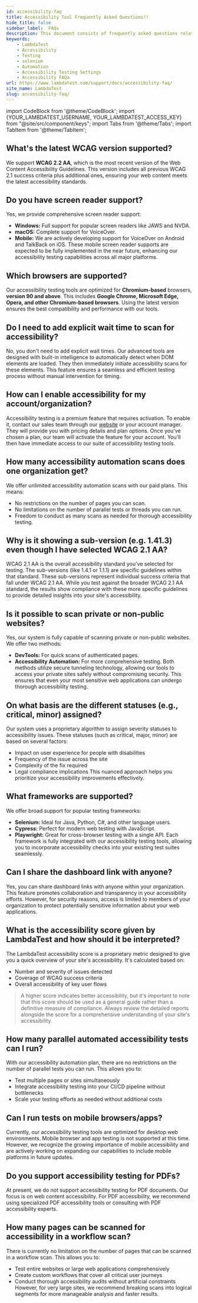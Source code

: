 ```yaml
---
id: accessibility-faq
title: Accessibility Tool Frequently Asked Questions!!
hide_title: false
sidebar_label:  FAQs
description: This document consists of frequently asked questions related to the accessibility tool of LambdaTest. It will help you to answer some of your common questions.
keywords:
    - LambdaTest
    - Accessibility
    - Testing
    - selenium
    - Automation
    - Accessibility Testing Settings
    - Accessibility FAQa
url: https://www.lambdatest.com/support/docs/accessibility-faq/
site_name: LambdaTest
slug: accessibility-faq/
---
```


import CodeBlock from '@theme/CodeBlock';
import {YOUR_LAMBDATEST_USERNAME, YOUR_LAMBDATEST_ACCESS_KEY} from "@site/src/component/keys";
import Tabs from '@theme/Tabs';
import TabItem from '@theme/TabItem';

<script type="application/ld+json"
      dangerouslySetInnerHTML={{ __html: JSON.stringify({
       "@context": "https://schema.org",
        "@type": "BreadcrumbList",
        "itemListElement": [{
          "@type": "ListItem",
          "position": 1,
          "name": "Home",
          "item": "https://www.lambdatest.com"
        },{
          "@type": "ListItem",
          "position": 2,
          "name": "Support",
          "item": "https://www.lambdatest.com/support/docs/"
        },{
          "@type": "ListItem",
          "position": 3,
          "name": "Accessibility FAQ",
          "item": "https://www.lambdatest.com/support/docs/accessibility-faq/"
        }]
      })
    }}
></script>
## What's the latest WCAG version supported?
We support **WCAG 2.2 AA**, which is the most recent version of the Web Content Accessibility Guidelines. This version includes all previous WCAG 2.1 success criteria plus additional ones, ensuring your web content meets the latest accessibility standards.

## Do you have screen reader support?
Yes, we provide comprehensive screen reader support:

- **Windows:** Full support for popular screen readers like JAWS and NVDA.
- **macOS:** Complete support for VoiceOver.
- **Mobile:** We are actively developing support for VoiceOver on Android and TalkBack on iOS. These mobile screen reader supports are expected to be fully implemented in the near future, enhancing our accessibility testing capabilities across all major platforms.

## Which browsers are supported?
Our accessibility testing tools are optimized for **Chromium-based** browsers, **version 90 and above**. This includes **Google Chrome, Microsoft Edge, Opera, and other Chromium-based browsers**. Using the latest version ensures the best compatibility and performance with our tools.

## Do I need to add explicit wait time to scan for accessibility?
No, you don't need to add explicit wait times. Our advanced tools are designed with built-in intelligence to automatically detect when DOM elements are loaded. They then immediately initiate accessibility scans for these elements. This feature ensures a seamless and efficient testing process without manual intervention for timing.

## How can I enable accessibility for my account/organization?
Accessibility testing is a premium feature that requires activation. To enable it, contact our sales team through our [website](https://www.lambdatest.com/accessibility-automation) or your account manager. They will provide you with pricing details and plan options. Once you've chosen a plan, our team will activate the feature for your account. You'll then have immediate access to our suite of accessibility testing tools.

## How many accessibility automation scans does one organization get?
We offer unlimited accessibility automation scans with our paid plans. This means:

- No restrictions on the number of pages you can scan.
- No limitations on the number of parallel tests or threads you can run.
- Freedom to conduct as many scans as needed for thorough accessibility testing.

## Why is it showing a sub-version (e.g. 1.41.3) even though I have selected WCAG 2.1 AA?
WCAG 2.1 AA is the overall accessibility standard you've selected for testing. The sub-versions (like 1.4.1 or 1.1.1) are specific guidelines within that standard. These sub-versions represent individual success criteria that fall under WCAG 2.1 AA. While you test against the broader WCAG 2.1 AA standard, the results show compliance with these more specific guidelines to provide detailed insights into your site's accessibility.

## Is it possible to scan private or non-public websites?
Yes, our system is fully capable of scanning private or non-public websites. We offer two methods:

- **DevTools:** For quick scans of authenticated pages.
- **Accessibility Automation:** For more comprehensive testing.
Both methods utilize secure tunneling technology, allowing our tools to access your private sites safely without compromising security. This ensures that even your most sensitive web applications can undergo thorough accessibility testing.

## On what basis are the different statuses (e.g., critical, minor) assigned?
Our system uses a proprietary algorithm to assign severity statuses to accessibility issues. These statuses (such as critical, major, minor) are based on several factors:

- Impact on user experience for people with disabilities
- Frequency of the issue across the site
- Complexity of the fix required
- Legal compliance implications
This nuanced approach helps you prioritize your accessibility improvements effectively.

## What frameworks are supported?
We offer broad support for popular testing frameworks:

- **Selenium:** Ideal for Java, Python, C#, and other language users.
- **Cypress:** Perfect for modern web testing with JavaScript.
- **Playwright:** Great for cross-browser testing with a single API.
Each framework is fully integrated with our accessibility testing tools, allowing you to incorporate accessibility checks into your existing test suites seamlessly.

## Can I share the dashboard link with anyone?
Yes, you can share dashboard links with anyone within your organization. This feature promotes collaboration and transparency in your accessibility efforts. However, for security reasons, access is limited to members of your organization to protect potentially sensitive information about your web applications.

## What is the accessibility score given by LambdaTest and how should it be interpreted?
The LambdaTest accessibility score is a proprietary metric designed to give you a quick overview of your site's accessibility. It's calculated based on:
- Number and severity of issues detected
- Coverage of WCAG success criteria
- Overall accessibility of key user flows
> A higher score indicates better accessibility, but it's important to note that this score should be used as a general guide rather than a definitive measure of compliance. Always review the detailed reports alongside the score for a comprehensive understanding of your site's accessibility.

## How many parallel automated accessibility tests can I run?
With our accessibility automation plan, there are no restrictions on the number of parallel tests you can run. This allows you to:

- Test multiple pages or sites simultaneously
- Integrate accessibility testing into your CI/CD pipeline without bottlenecks
- Scale your testing efforts as needed without additional costs

## Can I run tests on mobile browsers/apps?
Currently, our accessibility testing tools are optimized for desktop web environments. Mobile browser and app testing is not supported at this time. However, we recognize the growing importance of mobile accessibility and are actively working on expanding our capabilities to include mobile platforms in future updates.

## Do you support accessibility testing for PDFs?
At present, we do not support accessibility testing for PDF documents. Our focus is on web content accessibility. For PDF accessibility, we recommend using specialized PDF accessibility tools or consulting with PDF accessibility experts.

## How many pages can be scanned for accessibility in a workflow scan?
There is currently no limitation on the number of pages that can be scanned in a workflow scan. This allows you to:

- Test entire websites or large web applications comprehensively
- Create custom workflows that cover all critical user journeys
- Conduct thorough accessibility audits without artificial constraints
However, for very large sites, we recommend breaking scans into logical segments for more manageable analysis and faster results.